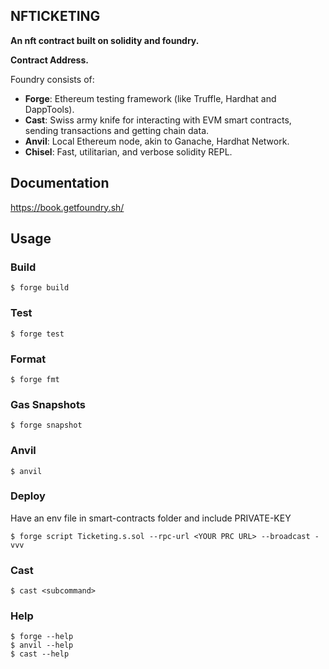 ## NFTICKETING

**An nft contract built on solidity and foundry.**


**Contract Address.**


Foundry consists of:

-   **Forge**: Ethereum testing framework (like Truffle, Hardhat and DappTools).
-   **Cast**: Swiss army knife for interacting with EVM smart contracts, sending transactions and getting chain data.
-   **Anvil**: Local Ethereum node, akin to Ganache, Hardhat Network.
-   **Chisel**: Fast, utilitarian, and verbose solidity REPL.

## Documentation

https://book.getfoundry.sh/

## Usage

### Build

```shell
$ forge build
```

### Test

```shell
$ forge test
```

### Format

```shell
$ forge fmt
```

### Gas Snapshots

```shell
$ forge snapshot
```

### Anvil

```shell
$ anvil
```


### Deploy
Have an env file in smart-contracts folder and include PRIVATE-KEY 

```shell
$ forge script Ticketing.s.sol --rpc-url <YOUR PRC URL> --broadcast -vvv
```

### Cast

```shell
$ cast <subcommand>
```

### Help

```shell
$ forge --help
$ anvil --help
$ cast --help
```
